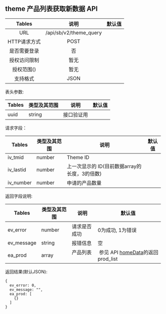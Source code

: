## theme 产品列表获取新数据 API


|  Tables  |           说明           | 默认值  |
| :------: | :--------------------: | :--: |
|   URL    | /api/sb/v2/theme_query |      |
| HTTP请求方式 |          POST          |      |
|  是否需要登录  |           否            |      |
|  授权访问限制  |           暂无           |      |
|  授权范围()  |           暂无           |      |
|   支持格式   |          JSON          |      |


表头参数:

| Tables | 类型及其范围 | 说明    | 默认值  |
| ------ | ------ | ----- | ---- |
| uuid   | string | 接口验证用 |      |


请求字段：

| Tables    | 类型及其范围 | 说明        | 默认值  |
| --------- | ------ | --------- | ---- |
| iv_tmid   | number | Theme ID  |      |
| iv_lastid | number | 上一次显示的 ID(目前数据array的长度，3的倍数) |     |
| iv_number | number | 申请的产品数量   |      |


返回字段说明:

| Tables     | 类型及其范围 | 说明     | 默认值        |
| ---------- | ------ | ------ | ---------- |
| ev_error   | number | 请求是否成功 | 0为成功, 1为错误 |
| ev_message | string | 报错信息   | 空          |
| ea_prod    | array  | 产品列表   |  参见 API [homeData](https://github.com/ace68723/sweetfulBox_1.1/blob/master/Document/API_Document/v2/home_data.md)的返回prod_list |


返回结果(默认JSON):
```
{
  ev_error: 0,
  ev_message: "",
  ea_prod: [
    {}
  ]
}
```
